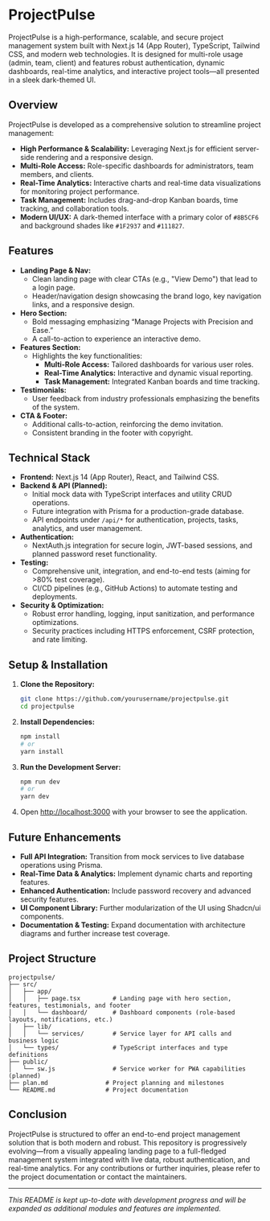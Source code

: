 # ProjectPulse

ProjectPulse is a high-performance, scalable, and secure project management system built with Next.js 14 (App Router), TypeScript, Tailwind CSS, and modern web technologies. It is designed for multi-role usage (admin, team, client) and features robust authentication, dynamic dashboards, real-time analytics, and interactive project tools—all presented in a sleek dark-themed UI.

## Overview

ProjectPulse is developed as a comprehensive solution to streamline project management:
- **High Performance & Scalability:** Leveraging Next.js for efficient server-side rendering and a responsive design.
- **Multi-Role Access:** Role-specific dashboards for administrators, team members, and clients.
- **Real-Time Analytics:** Interactive charts and real-time data visualizations for monitoring project performance.
- **Task Management:** Includes drag-and-drop Kanban boards, time tracking, and collaboration tools.
- **Modern UI/UX:** A dark-themed interface with a primary color of `#8B5CF6` and background shades like `#1F2937` and `#111827`.

## Features

- **Landing Page & Nav:** 
  - Clean landing page with clear CTAs (e.g., "View Demo") that lead to a login page.
  - Header/navigation design showcasing the brand logo, key navigation links, and a responsive design.
- **Hero Section:** 
  - Bold messaging emphasizing “Manage Projects with Precision and Ease.”
  - A call-to-action to experience an interactive demo.
- **Features Section:**
  - Highlights the key functionalities:
    - **Multi-Role Access:** Tailored dashboards for various user roles.
    - **Real-Time Analytics:** Interactive and dynamic visual reporting.
    - **Task Management:** Integrated Kanban boards and time tracking.
- **Testimonials:** 
  - User feedback from industry professionals emphasizing the benefits of the system.
- **CTA & Footer:** 
  - Additional calls-to-action, reinforcing the demo invitation.
  - Consistent branding in the footer with copyright.

## Technical Stack

- **Frontend:** Next.js 14 (App Router), React, and Tailwind CSS.
- **Backend & API (Planned):**
  - Initial mock data with TypeScript interfaces and utility CRUD operations.
  - Future integration with Prisma for a production-grade database.
  - API endpoints under `/api/*` for authentication, projects, tasks, analytics, and user management.
- **Authentication:**  
  - NextAuth.js integration for secure login, JWT-based sessions, and planned password reset functionality.
- **Testing:**  
  - Comprehensive unit, integration, and end-to-end tests (aiming for >80% test coverage).
  - CI/CD pipelines (e.g., GitHub Actions) to automate testing and deployments.
- **Security & Optimization:**
  - Robust error handling, logging, input sanitization, and performance optimizations.
  - Security practices including HTTPS enforcement, CSRF protection, and rate limiting.

## Setup & Installation

1. **Clone the Repository:**

   ```bash
   git clone https://github.com/yourusername/projectpulse.git
   cd projectpulse
   ```

2. **Install Dependencies:**

   ```bash
   npm install
   # or
   yarn install
   ```

3. **Run the Development Server:**

   ```bash
   npm run dev
   # or
   yarn dev
   ```

4. Open [http://localhost:3000](http://localhost:3000) with your browser to see the application.

## Future Enhancements

- **Full API Integration:** Transition from mock services to live database operations using Prisma.
- **Real-Time Data & Analytics:** Implement dynamic charts and reporting features.
- **Enhanced Authentication:** Include password recovery and advanced security features.
- **UI Component Library:** Further modularization of the UI using Shadcn/ui components.
- **Documentation & Testing:** Expand documentation with architecture diagrams and further increase test coverage.

## Project Structure

```
projectpulse/
├── src/
│   ├── app/
│   │   ├── page.tsx         # Landing page with hero section, features, testimonials, and footer
│   │   └── dashboard/       # Dashboard components (role-based layouts, notifications, etc.)
│   ├── lib/
│   │   └── services/        # Service layer for API calls and business logic
│   └── types/               # TypeScript interfaces and type definitions
├── public/
│   └── sw.js                # Service worker for PWA capabilities (planned)
├── plan.md                # Project planning and milestones
└── README.md              # Project documentation
```

## Conclusion

ProjectPulse is structured to offer an end-to-end project management solution that is both modern and robust. This repository is progressively evolving—from a visually appealing landing page to a full-fledged management system integrated with live data, robust authentication, and real-time analytics. For any contributions or further inquiries, please refer to the project documentation or contact the maintainers.

---

*This README is kept up-to-date with development progress and will be expanded as additional modules and features are implemented.*
